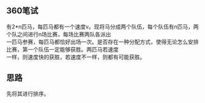 ## 360笔试
有2*n匹马，每匹马都有一个速度v。现将马分成两个队伍，每个队伍有n匹马，两个队之间进行n场比赛，每场比赛两队各派出</br>
一匹马参赛，每匹马都恰好出场一次。是否存在一种分配方式，使得无论怎么安排比赛，第一个队伍一定能够获胜。两匹马若速度</br>
一样，则速度快的获胜，若速度不一样，则都有可能获胜。
## 思路
先将其进行排序。   
